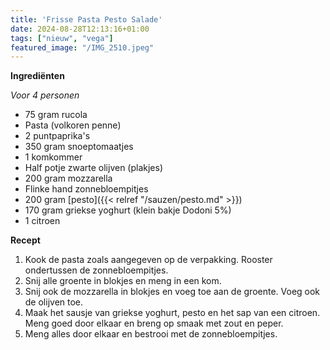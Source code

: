 ```yaml
---
title: 'Frisse Pasta Pesto Salade'
date: 2024-08-28T12:13:16+01:00
tags: ["nieuw", "vega"]
featured_image: "/IMG_2510.jpeg"
---
```


**Ingrediënten**

*Voor 4 personen*
- 75 gram rucola
- Pasta (volkoren penne)
- 2 puntpaprika's
- 350 gram snoeptomaatjes
- 1 komkommer 
- Half potje zwarte olijven (plakjes)
- 200 gram mozzarella 
- Flinke hand zonnebloempitjes
- 200 gram [pesto]({{< relref "/sauzen/pesto.md" >}})
- 170 gram griekse yoghurt (klein bakje Dodoni 5%)
- 1 citroen

**Recept**
1. Kook de pasta zoals aangegeven op de verpakking. Rooster ondertussen de zonnebloempitjes.
2. Snij alle groente in blokjes en meng in een kom. 
3. Snij ook de mozzarella in blokjes en voeg toe aan de groente. Voeg ook de olijven toe.
3. Maak het sausje van griekse yoghurt, pesto en het sap van een citroen. Meng goed door elkaar en breng op smaak met zout en peper.
4. Meng alles door elkaar en bestrooi met de zonnebloempitjes.